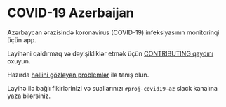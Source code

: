 # COVID-19 Azerbaijan

Azərbaycan ərazisində koronavirus (COVID-19) infeksiyasının monitorinqi üçün
app.

Layihəni qaldırmaq və dəyişikliklər etmək üçün [CONTRIBUTING
qaydını](CONTRIBUTING.md) oxuyun.

Hazırda [həllini gözləyən
problemlər](https://github.com/codeforvision/covid19-az/issues) ilə tanış olun.

Layihə ilə bağlı fikirlərinizi və suallarınızı `#proj-covid19-az` slack kanalına
yaza bilərsiniz.
